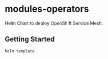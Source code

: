 # modules-operators

Helm Chart to deploy OpenShift Service Mesh.

## Getting Started

```
helm template .
```
